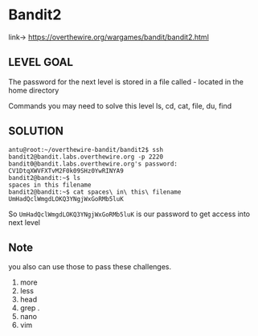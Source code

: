 # Bandit2

link-> https://overthewire.org/wargames/bandit/bandit2.html

## LEVEL GOAL

The password for the next level is stored in a file called - located in the home directory

Commands you may need to solve this level
ls, cd, cat, file, du, find

## SOLUTION

```
antu@root:~/overthewire-bandit/bandit2$ ssh bandit2@bandit.labs.overthewire.org -p 2220
bandit0@bandit.labs.overthewire.org's password: CV1DtqXWVFXTvM2F0k09SHz0YwRINYA9
bandit2@bandit:~$ ls
spaces in this filename
bandit2@bandit:~$ cat spaces\ in\ this\ filename
UmHadQclWmgdLOKQ3YNgjWxGoRMb5luK
```  

So `UmHadQclWmgdLOKQ3YNgjWxGoRMb5luK` is our password to get access into next level

## Note
you also can use those to pass these challenges.

1) more 
2) less 
3) head
4) grep .
5) nano
6) vim